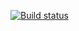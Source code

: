 [![Build status](https://ci.appveyor.com/api/projects/status/c992mwwoo51b3yy5?svg=true)](https://ci.appveyor.com/project/Anna-grr/page-objects)